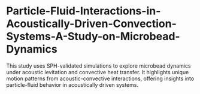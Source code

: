 # Particle-Fluid-Interactions-in-Acoustically-Driven-Convection-Systems-A-Study-on-Microbead-Dynamics
This study uses SPH-validated simulations to explore microbead dynamics under acoustic levitation and convective heat transfer. It highlights unique motion patterns from acoustic-convective interactions, offering insights into particle-fluid behavior in acoustically driven systems.
